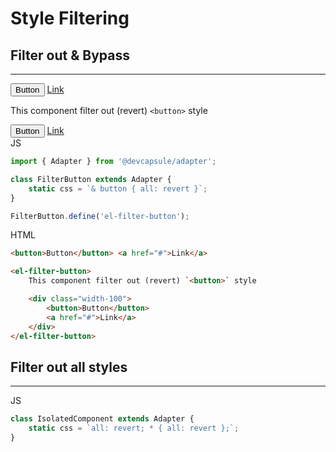 # Style Filtering

## Filter out & Bypass
---

<button>Button</button> <a href="#">Link</a>

<el-filter-button>

This component filter out (revert) `<button>` style

<div class="width-100">
    <button>Button</button>
    <a href="#">Link</a>
</div>
</el-filter-button>

<el-code-block>
<div el="bar-top-left">JS</div>

```ts
import { Adapter } from '@devcapsule/adapter';

class FilterButton extends Adapter {
    static css = `& button { all: revert }`;
}

FilterButton.define('el-filter-button');
```
</el-code-block>

<el-code-block>
<div el="bar-top-left">HTML</div>

```html
<button>Button</button> <a href="#">Link</a>

<el-filter-button>
    This component filter out (revert) `<button>` style

    <div class="width-100">
        <button>Button</button>
        <a href="#">Link</a>
    </div>
</el-filter-button>
```
</el-code-block>

## Filter out all styles
---

<el-code-block>
<div el="bar-top-left">JS</div>

```js
class IsolatedComponent extends Adapter {
    static css = `all: revert; * { all: revert };`;
}
```
</el-code-block>